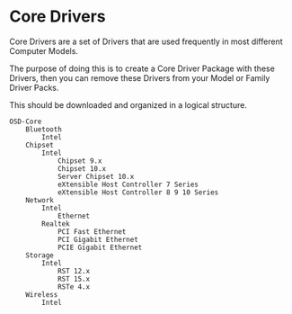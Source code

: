 # Core Drivers

Core Drivers are a set of Drivers that are used frequently in most different Computer Models.  















The purpose of doing this is to create a Core Driver Package with these Drivers, then you can remove these Drivers from your Model or Family Driver Packs.

This should be downloaded and organized in a logical structure.

```
OSD-Core
    Bluetooth
        Intel
    Chipset
        Intel
            Chipset 9.x
            Chipset 10.x
            Server Chipset 10.x
            eXtensible Host Controller 7 Series
            eXtensible Host Controller 8 9 10 Series
    Network
        Intel
            Ethernet
        Realtek
            PCI Fast Ethernet
            PCI Gigabit Ethernet
            PCIE Gigabit Ethernet
    Storage
        Intel
            RST 12.x
            RST 15.x
            RSTe 4.x
    Wireless
        Intel
```



